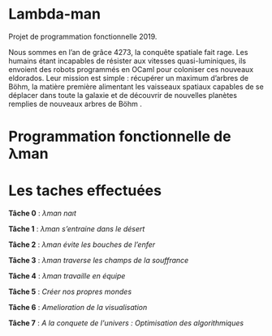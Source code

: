 Lambda-man
====
Projet de programmation fonctionnelle 2019.

Nous sommes en l’an de grâce 4273, la conquête spatiale fait rage. Les humains étant incapables
de résister aux vitesses quasi-luminiques, ils envoient des robots programmés en OCaml pour coloniser ces
nouveaux eldorados. Leur mission est simple : récupérer un maximum d’arbres de Böhm, la matière première
alimentant les vaisseaux spatiaux capables de se déplacer dans toute la galaxie et de découvrir de nouvelles
planètes remplies de nouveaux arbres de Böhm .

Programmation fonctionnelle de λman
====
Les taches effectuées 
====

__Tâche 0__ : *λman naıt*

__Tâche 1__ : *λman s’entraine dans le désert*

__Tâche 2__ : *λman évite les bouches de l’enfer*

__Tâche 3__ : *λman traverse les champs de la souffrance*

__Tâche 4__ : *λman travaille en équipe*

__Tâche 5__ : *Créer nos propres mondes*

__Tâche 6__ : *Amelioration de la visualisation*

__Tâche 7__ : *A la conquete de l'univers : Optimisation des algorithmiques*
